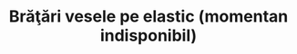 ---
layout: post
title: "Brăţări vesele pe elastic (momentan indisponibil)"
description: "Brăţări vesele pe elastic"
img: "/assets/img/bratari-vesele-pe-elastic-1.jpg"
img2: "/assets/img/bratari-vesele-pe-elastic-2.jpg"
colors: "diverse"
price: "5.00 RON /buc"
vertical: true
---